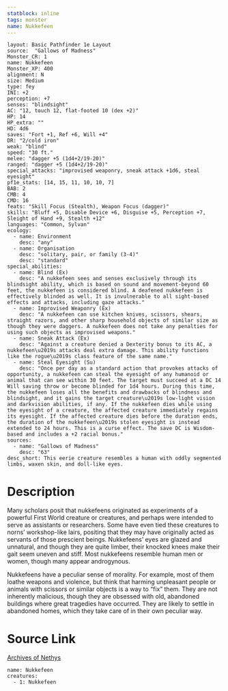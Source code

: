 ```yaml
---
statblock: inline
tags: monster
name: Nukkefeen
---
```

```statblock
layout: Basic Pathfinder 1e Layout
source:  "Gallows of Madness"
Monster_CR: 1
name: Nukkefeen
Monster_XP: 400
alignment: N
size: Medium
type: fey
INI: +2
perception: +7
senses: "blindsight"
AC: "12, touch 12, flat-footed 10 (dex +2)"
HP: 14
HP_extra: ""
HD: 4d6
saves: "Fort +1, Ref +6, Will +4"
DR: "2/cold iron"
weak: "blind"
speed: "30 ft."
melee: "dagger +5 (1d4+2/19-20)"
ranged: "dagger +5 (1d4+2/19-20)"
special_attacks: "improvised weaponry, sneak attack +1d6, steal eyesight"
pf1e_stats: [14, 15, 11, 10, 10, 7]
BAB: 2
CMB: 4
CMD: 16
feats: "Skill Focus (Stealth), Weapon Focus (dagger)"
skills: "Bluff +5, Disable Device +6, Disguise +5, Perception +7, Sleight of Hand +9, Stealth +12"
languages: "Common, Sylvan"
ecology:
  - name: Environment
    desc: "any"
  - name: Organisation
    desc: "solitary, pair, or family (3-4)"
    desc: "standard"
special_abilities:
  - name: Blind (Ex)
    desc: "A nukkefeen sees and senses exclusively through its blindsight ability, which is based on sound and movement-beyond 60 feet, the nukkefeen is considered blind. A deafened nukkefeen is effectively blinded as well. It is invulnerable to all sight-based effects and attacks, including gaze attacks."
  - name: Improvised Weaponry (Ex)
    desc: "A nukkefeen can use kitchen knives, scissors, shears, straight razors, and other sharp household objects of similar size as though they were daggers. A nukkefeen does not take any penalties for using such objects as improvised weapons."
  - name: Sneak Attack (Ex)
    desc: "Against a creature denied a Dexterity bonus to its AC, a nukkefeen\u2019s attacks deal extra damage. This ability functions like the rogue\u2019s class feature of the same name."
  - name: Steal Eyesight (Su)
    desc: "Once per day as a standard action that provokes attacks of opportunity, a nukkefeen can steal the eyesight of any humanoid or animal that can see within 30 feet. The target must succeed at a DC 14 Will saving throw or become blinded for 1d4 hours. During this time, the nukkefeen loses all the benefits and drawbacks of blindness and blindsight, and it gains the target creature\u2019s low-light vision and darkvision abilities, if any. If the nukkefeen dies while using the eyesight of a creature, the affected creature immediately regains its eyesight. If the affected creature dies before the duration ends, the duration of the nukkefeen\u2019s stolen eyesight is instead extended to 24 hours. This is a curse effect. The save DC is Wisdom-based and includes a +2 racial bonus."
sources:
  - name: "Gallows of Madness"
    desc: "63"
desc_short: This eerie creature resembles a human with oddly segmented limbs, waxen skin, and doll-like eyes.
```
# Description
Many scholars posit that nukkefeens originated as experiments of a powerful First World creature or creatures, and perhaps were intended to serve as assistants or researchers. Some have even tied these creatures to norns’ workshop-like lairs, positing that they may have originally acted as servants of those prescient beings. Nukkefeens’ eyes are glazed and unnatural, and though they are quite limber, their knocked knees make their gait seem uneven and stiff. Most nukkefeens resemble human men or women, though many appear androgynous.

Nukkefeens have a peculiar sense of morality. For example, most of them loathe weapons and violence, but think that harming unpleasant people or animals with scissors or similar objects is a way to “fix” them. They are not inherently malicious, though they are obsessed with old, abandoned buildings where great tragedies have occurred. They are likely to settle in abandoned homes, which they take care of in their own peculiar way.
# Source Link
[Archives of Nethys](https://aonprd.com/MonsterDisplay.aspx?ItemName=Nukkefeen)
```encounter-table
name: Nukkefeen
creatures:
  - 1: Nukkefeen
```
